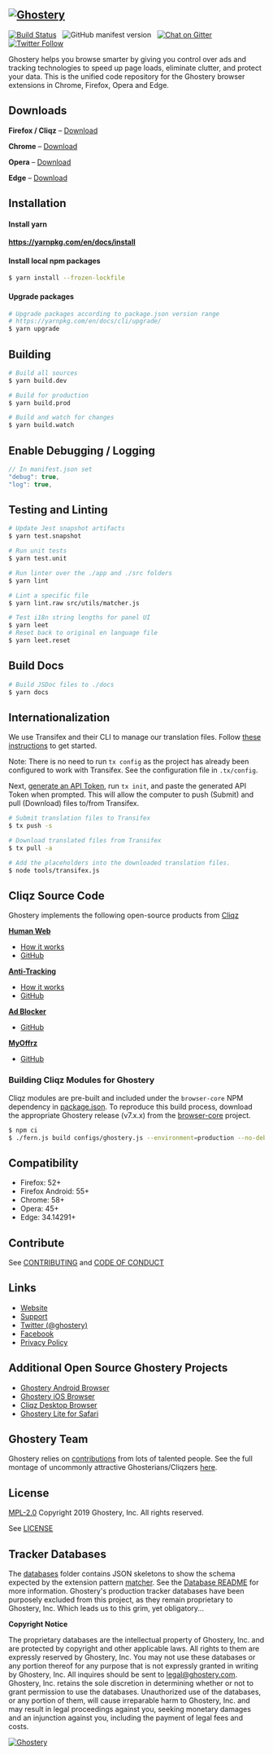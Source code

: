[![Ghostery](https://www.ghostery.com/wp-content/themes/ghostery/images/ghostery_logo_black.svg)](https://www.ghostery.com)
---

[![Build Status](https://travis-ci.org/ghostery/ghostery-extension.svg?branch=master)](https://travis-ci.org/ghostery/ghostery-extension) &nbsp; ![GitHub manifest version](https://img.shields.io/github/manifest-json/v/ghostery/ghostery-extension.svg?style=flat-square) &nbsp; [![Chat on Gitter](https://img.shields.io/gitter/room/ghostery/ghostery-expenstion.svg?style=flat-square)](https://gitter.im/ghostery/ghostery-extension) &nbsp; [![Twitter Follow](https://img.shields.io/twitter/follow/ghostery.svg?style=social&maxAge=3600)](https://twitter.com/ghostery)

Ghostery helps you browse smarter by giving you control over ads and tracking technologies to speed up page loads, eliminate clutter, and protect your data. This is the unified code repository for the Ghostery browser extensions in Chrome, Firefox, Opera and Edge.

## Downloads
**Firefox / Cliqz** &ndash; [Download](https://addons.mozilla.org/en-US/firefox/addon/ghostery/)

**Chrome** &ndash; [Download](https://chrome.google.com/webstore/detail/ghostery-%E2%80%93-privacy-ad-blo/mlomiejdfkolichcflejclcbmpeaniij)

**Opera** &ndash; [Download](https://addons.opera.com/en/extensions/details/ghostery/)

**Edge** &ndash; [Download](https://www.microsoft.com/en-us/store/p/ghostery/9nblggh52ngz)

## Installation

#### Install yarn
**https://yarnpkg.com/en/docs/install**

#### Install local npm packages
```sh
$ yarn install --frozen-lockfile
```

#### Upgrade packages
```sh
# Upgrade packages according to package.json version range
# https://yarnpkg.com/en/docs/cli/upgrade/
$ yarn upgrade
```

## Building
```sh
# Build all sources
$ yarn build.dev
```

```sh
# Build for production
$ yarn build.prod
```

```sh
# Build and watch for changes
$ yarn build.watch
```

## Enable Debugging / Logging
```javascript
// In manifest.json set
"debug": true,
"log": true,
```

## Testing and Linting
```sh
# Update Jest snapshot artifacts
$ yarn test.snapshot
```

```sh
# Run unit tests
$ yarn test.unit
```

```sh
# Run linter over the ./app and ./src folders
$ yarn lint
```

```sh
# Lint a specific file
$ yarn lint.raw src/utils/matcher.js
```

```sh
# Test i18n string lengths for panel UI
$ yarn leet
# Reset back to original en language file
$ yarn leet.reset
```

## Build Docs
```sh
# Build JSDoc files to ./docs
$ yarn docs
```

## Internationalization
We use Transifex and their CLI to manage our translation files. Follow
[these instructions](https://docs.transifex.com/client/installing-the-client)
to get started.

Note: There is no need to run `tx config` as the project has already been
configured to work with Transifex. See the configuration file in `.tx/config`.

Next, [generate an API Token](https://www.transifex.com/user/settings/api/),
run `tx init`, and paste the generated API Token when prompted.  This will
allow the computer to push (Submit) and pull (Download) files to/from Transifex.

```sh
# Submit translation files to Transifex
$ tx push -s
```

```sh
# Download translated files from Transifex
$ tx pull -a
```

```sh
# Add the placeholders into the downloaded translation files.
$ node tools/transifex.js
```

## Cliqz Source Code
Ghostery implements the following open-source products from [Cliqz](https://cliqz.com/en/)

[**Human Web**](https://cliqz.com/en/whycliqz/human-web)
+ [How it works](https://cliqz.com/en/magazine/techblog-human-web-reliably-removes-uids)
+ [GitHub](https://github.com/cliqz-oss/browser-core/blob/master/modules/human-web/)

[**Anti-Tracking**](https://cliqz.com/en/whycliqz/anti-tracking)
+ [How it works](https://cliqz.com/en/magazine/how-we-at-cliqz-protect-users-from-web-tracking)
+ [GitHub](https://github.com/cliqz-oss/browser-core/blob/master/modules/antitracking)

[**Ad Blocker**](https://cliqz.com/en/whycliqz/adblocking)
+ [GitHub](https://github.com/cliqz-oss/adblocker)

[**MyOffrz**](https://cliqz.com/en/cliqz-angebote)
+ [GitHub](https://github.com/cliqz-oss/browser-core/blob/master/modules/offers-v2)

### Building Cliqz Modules for Ghostery
Cliqz modules are pre-built and included under the `browser-core` NPM dependency in [package.json](package.json). To reproduce this build process, download the appropriate Ghostery release (v7.x.x) from the [browser-core](https://github.com/cliqz-oss/browser-core/releases) project.

```sh
$ npm ci
$ ./fern.js build configs/ghostery.js --environment=production --no-debug
```

## Compatibility

+ Firefox: 52+
+ Firefox Android: 55+
+ Chrome: 58+
+ Opera: 45+
+ Edge: 34.14291+

## Contribute

See [CONTRIBUTING](CONTRIBUTING.md) and [CODE OF CONDUCT](CODE-OF-CONDUCT.md)

## Links
+ [Website](https://ghostery.com/)
+ [Support](https://ghostery.com/support)
+ [Twitter (@ghostery)](https://twitter.com/ghostery)
+ [Facebook](https://www.facebook.com/ghostery)
+ [Privacy Policy](https://www.ghostery.com/about-ghostery/browser-extension-privacy-policy/)

## Additional Open Source Ghostery Projects
+ [Ghostery Android Browser](https://github.com/ghostery/browser-android)
+ [Ghostery iOS Browser](https://github.com/ghostery/browser-ios)
+ [Cliqz Desktop Browser](https://github.com/cliqz-oss/browser-f)
+ [Ghostery Lite for Safari](https://github.com/ghostery/GhosterySafari)

## Ghostery Team
Ghostery relies on [contributions](https://github.com/ghostery/ghostery-extension/graphs/contributors) from lots of talented people. See the full montage of uncommonly attractive Ghosterians/Cliqzers [here](https://www.cliqz.com/about/team).

## License
[MPL-2.0](https://www.mozilla.org/en-US/MPL/2.0/) Copyright 2019 Ghostery, Inc. All rights reserved.

See [LICENSE](LICENSE)

## Tracker Databases
The [databases](/databases) folder contains JSON skeletons to show the schema expected by the extension pattern [matcher](/src/utils/matcher.js). See the [Database README](/databases/README.md) for more information.
Ghostery's production tracker databases have been purposely excluded from this project, as they remain proprietary to Ghostery, Inc. Which leads us to this grim, yet obligatory...

**Copyright Notice**

The proprietary databases are the intellectual property of Ghostery, Inc. and are protected by copyright and other applicable laws. All rights to them are expressly reserved by Ghostery, Inc. You may not use these databases or any portion thereof for any purpose that is not expressly granted in writing by Ghostery, Inc. All inquires should be sent to [legal@ghostery.com](legal@ghostery.com).  Ghostery, Inc. retains the sole discretion in determining whether or not to grant permission to use the databases. Unauthorized use of the databases, or any portion of them, will cause irreparable harm to Ghostery, Inc. and may result in legal proceedings against you, seeking monetary damages and an injunction against you, including the payment of legal fees and costs.

[![Ghostery](https://www.ghostery.com/wp-content/themes/ghostery/images/github/ghosty_coder.jpg)](https://www.ghostery.com)
